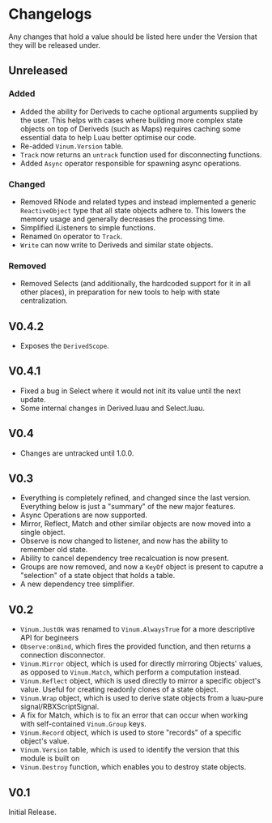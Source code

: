 # Changelogs

Any changes that hold a value should be listed here under the Version that they will be released under.
## Unreleased 
### Added
* Added the ability for Deriveds to cache optional arguments supplied by the user. This helps with cases where building more complex state objects on top of Deriveds (such as Maps) requires caching some essential data to help Luau better optimise our code.
* Re-added `Vinum.Version` table.
* `Track` now returns an `untrack` function used for disconnecting functions.
* Added `Async` operator responsible for spawning async operations.
### Changed
* Removed RNode and related types and instead implemented a generic `ReactiveObject` type that all state objects adhere to. This lowers the memory usage and generally decreases the processing time.
* Simplified iListeners to simple functions.
* Renamed `On` operator to `Track`.
* `Write` can now write to Deriveds and similar state objects.
### Removed
* Removed Selects (and additionally, the hardcoded support for it in all other places), in preparation for new tools to help with state centralization.

## V0.4.2
* Exposes the `DerivedScope`.
## V0.4.1
* Fixed a bug in Select where it would not init its value until the next update.
* Some internal changes in Derived.luau and Select.luau.
## V0.4
* Changes are untracked until 1.0.0.
## V0.3
* Everything is completely refined, and changed since the last version. Everything below is just a "summary" of the new major features.
* Async Operations are now supported.
* Mirror, Reflect, Match and other similar objects are now moved into a single object.
* Observe is now changed to listener, and now has the ability to remember old state.
* Ability to cancel dependency tree recalcuation is now present.
* Groups are now removed, and now a `KeyOf` object is present to caputre a "selection" of a state object that holds a table.
* A new dependency tree simplifier.
## V0.2
* `Vinum.JustOk` was renamed to `Vinum.AlwaysTrue` for a more descriptive API for begineers
* `Observe:onBind`, which fires the provided function, and then returns a connection disconnector.
* `Vinum.Mirror` object, which is used for directly mirroring Objects' values, as opposed to `Vinum.Match`, which perform a computation instead.
* `Vinum.Reflect` object, which is used directly to mirror a specific object's value. Useful for creating readonly clones of a state object.
* `Vinum.Wrap` object, which is used to derive state objects from a luau-pure signal/RBXScriptSignal.
* A fix for Match, which is to fix an error that can occur when working with self-contained `Vinum.Group` keys.
* `Vinum.Record` object, which is used to store "records" of a specific object's value. 
* `Vinum.Version`  table, which is used to identify the version that this module is built on
* `Vinum.Destroy` function, which enables you to destroy state objects.
## V0.1
Initial Release.